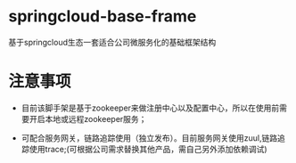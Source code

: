 # springcloud-base-frame
基于springcloud生态一套适合公司微服务化的基础框架结构

# 注意事项
- 目前该脚手架是基于zookeeper来做注册中心以及配置中心，所以在使用前需要开启本地或远程zookeeper服务；

- 可配合服务网关，链路追踪使用（独立发布）。目前服务网关使用zuul,链路追踪使用trace;(可根据公司需求替换其他产品，需自己另外添加依赖调试)



